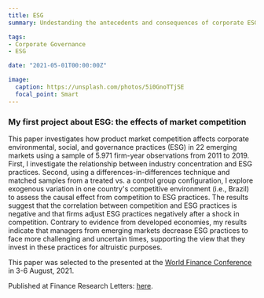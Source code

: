 ```yaml
---
title: ESG
summary: Undestanding the antecedents and consequences of corporate ESG

tags:
- Corporate Governance
- ESG

date: "2021-05-01T00:00:00Z"

image:
  caption: https://unsplash.com/photos/5i0GnoTTjSE
  focal_point: Smart
---
```


### My first project about ESG: the effects of market competition

This paper investigates how product market competition affects corporate environmental, social, and governance practices (ESG) in 22 emerging markets using a sample of 5.971 firm-year observations from 2011 to 2019. First, I investigate the relationship between industry concentration and ESG practices. Second, using a differences-in-differences technique and matched samples from a treated vs. a control group configuration, I explore exogenous variation in one country's competitive environment (i.e., Brazil) to assess the causal effect from competition to ESG practices. The results suggest that the correlation between competition and ESG practices is negative and that firms adjust ESG practices negatively after a shock in competition. Contrary to evidence from developed economies, my results indicate that managers from emerging markets decrease ESG practices to face more challenging and uncertain times, supporting the view that they invest in these practices for altruistic purposes.

This paper was selected to the presented at the [World Finance Conference](https://www.world-finance-conference.com/conference.php?id=21) in 3-6 August, 2021.

Published at Finance Research Letters: [here](https://www.sciencedirect.com/science/article/abs/pii/S1544612321003731).
